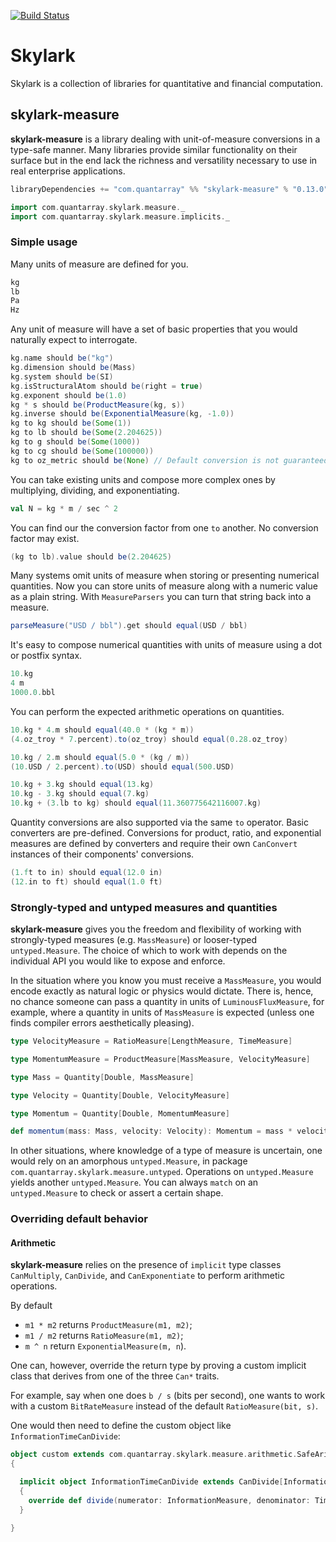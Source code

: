 <!--
  Title: Skylark
  Description: Collection of libraries for quantitative and financial computation.
  Author: Araik Grigoryan
  Copyright: 2012-2016 Quantarray, LLC
-->
  
<meta name='keywords' content='scala, unit of measure, skylark'>

[![Build Status](https://travis-ci.org/quantarray/skylark.svg?branch=master)](https://travis-ci.org/quantarray/skylark)

# Skylark

Skylark is a collection of libraries for quantitative and financial computation.

## skylark-measure

**skylark-measure** is a library dealing with unit-of-measure conversions in a type-safe manner. Many libraries provide similar functionality on 
their surface but in the end lack the richness and versatility necessary to use in real enterprise applications.

```scala
libraryDependencies += "com.quantarray" %% "skylark-measure" % "0.13.0"
```

```scala
import com.quantarray.skylark.measure._
import com.quantarray.skylark.measure.implicits._
```

### Simple usage

Many units of measure are defined for you.

```scala
kg
lb
Pa
Hz
```

Any unit of measure will have a set of basic properties that you would naturally expect to interrogate.

```scala
kg.name should be("kg")
kg.dimension should be(Mass)
kg.system should be(SI)
kg.isStructuralAtom should be(right = true)
kg.exponent should be(1.0)
kg * s should be(ProductMeasure(kg, s))
kg.inverse should be(ExponentialMeasure(kg, -1.0))
kg to kg should be(Some(1))
kg to lb should be(Some(2.204625))
kg to g should be(Some(1000))
kg to cg should be(Some(100000))
kg to oz_metric should be(None) // Default conversion is not guaranteed to exist
```

You can take existing units and compose more complex ones by multiplying, dividing, and exponentiating.

```scala
val N = kg * m / sec ^ 2
```

You can find our the conversion factor from one `to` another. No conversion factor may exist.

```scala
(kg to lb).value should be(2.204625)
```

Many systems omit units of measure when storing or presenting numerical quantities. Now you can store units of measure along with a numeric value as a plain string.
With `MeasureParsers` you can turn that string back into a measure.
 
```scala
parseMeasure("USD / bbl").get should equal(USD / bbl)
```

It's easy to compose numerical quantities with units of measure using a dot or postfix syntax.

```scala
10.kg
4 m
1000.0.bbl
```

You can perform the expected arithmetic operations on quantities.

```scala
10.kg * 4.m should equal(40.0 * (kg * m))
(4.oz_troy * 7.percent).to(oz_troy) should equal(0.28.oz_troy)

10.kg / 2.m should equal(5.0 * (kg / m))
(10.USD / 2.percent).to(USD) should equal(500.USD)

10.kg + 3.kg should equal(13.kg)
10.kg - 3.kg should equal(7.kg)
10.kg + (3.lb to kg) should equal(11.360775642116007.kg)
```

Quantity conversions are also supported via the same `to` operator. Basic converters are pre-defined. Conversions for product, ratio, and exponential measures
are defined by converters and require their own `CanConvert` instances of their components' conversions.

```scala
(1.ft to in) should equal(12.0 in)
(12.in to ft) should equal(1.0 ft)
```

### Strongly-typed and untyped measures and quantities

**skylark-measure** gives you the freedom and flexibility of working with strongly-typed measures (e.g. `MassMeasure`) or looser-typed `untyped.Measure`. 
The choice of which to work with depends on the individual API you would like to expose and enforce.

In the situation where you know you must receive a `MassMeasure`, you would encode exactly as natural logic or physics would dictate. There is, hence, no chance
someone can pass a quantity in units of `LuminousFluxMeasure`, for example, where a quantity in units of `MassMeasure` is expected (unless one finds compiler errors
aesthetically pleasing).

```scala
type VelocityMeasure = RatioMeasure[LengthMeasure, TimeMeasure]

type MomentumMeasure = ProductMeasure[MassMeasure, VelocityMeasure]

type Mass = Quantity[Double, MassMeasure]

type Velocity = Quantity[Double, VelocityMeasure]

type Momentum = Quantity[Double, MomentumMeasure]

def momentum(mass: Mass, velocity: Velocity): Momentum = mass * velocity
```

In other situations, where knowledge of a type of measure is uncertain, one would rely on an amorphous `untyped.Measure`, in package 
`com.quantarray.skylark.measure.untyped`. Operations on `untyped.Measure` yields another `untyped.Measure`. You can always `match` on an 
`untyped.Measure` to check or assert a certain shape.

### Overriding default behavior

#### Arithmetic

**skylark-measure** relies on the presence of `implicit` type classes `CanMultiply`, `CanDivide`, and `CanExponentiate` to perform arithmetic operations. 

By default 

* `m1 * m2` returns `ProductMeasure(m1, m2)`;
* `m1 / m2` returns `RatioMeasure(m1, m2)`;
* `m ^ n` return `ExponentialMeasure(m, n`).

One can, however, override the return type by proving a custom implicit class that derives from one of the three `Can*` traits.

For example, say when one does `b / s` (bits per second), one wants to work with a custom `BitRateMeasure` instead of the default `RatioMeasure(bit, s)`.
  
One would then need to define the custom object like `InformationTimeCanDivide`:

```scala
object custom extends com.quantarray.skylark.measure.arithmetic.SafeArithmeticImplicits
{

  implicit object InformationTimeCanDivide extends CanDivide[InformationMeasure, TimeMeasure, BitRateMeasure]
  {
    override def divide(numerator: InformationMeasure, denominator: TimeMeasure): BitRateMeasure = BitRateMeasure(numerator, denominator)
  }

}
```